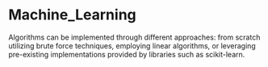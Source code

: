 # Machine_Learning
Algorithms can be implemented through different approaches: from scratch utilizing brute force techniques, employing linear algorithms, or leveraging pre-existing implementations provided by libraries such as scikit-learn.
